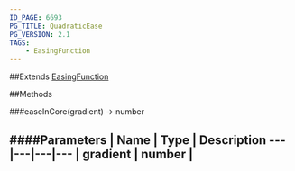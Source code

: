 ```yaml
---
ID_PAGE: 6693
PG_TITLE: QuadraticEase
PG_VERSION: 2.1
TAGS:
    - EasingFunction
---
```




##Extends
 [EasingFunction](page.php?p=6685)


##Methods

###easeInCore(gradient) &rarr; number

####Parameters
 | Name | Type | Description
---|---|---|---
 | gradient | number | 
---
